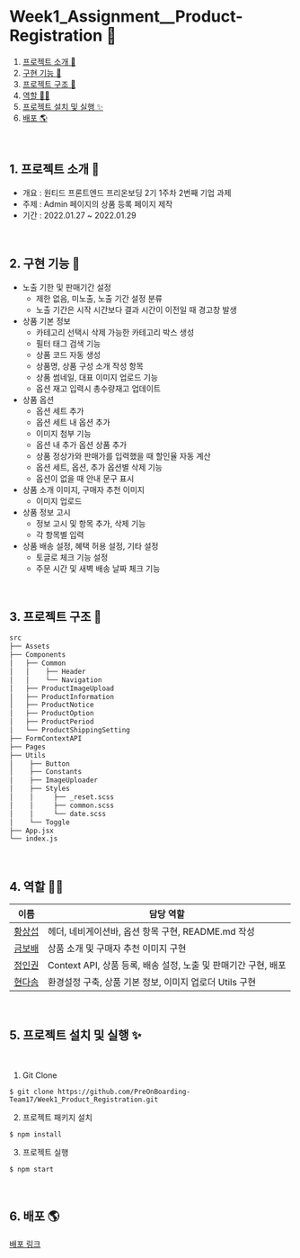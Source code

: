 # Week1_Assignment\_\_Product-Registration 🥩

1. [프로젝트 소개 🚀](#1-프로젝트-소개-)
2. [구현 기능 📍](#2-구현-기능-)
3. [프로젝트 구조 🌲](#3-프로젝트-구조-)
4. [역할 👋🏻](#4-역할-)
5. [프로젝트 설치 및 실행 ✨](#5-프로젝트-설치-및-실행-)
6. [배포 🌎](#6-배포-)

<br />

## 1. 프로젝트 소개 🚀

- 개요 : 원티드 프론트엔드 프리온보딩 2기 1주차 2번째 기업 과제
- 주제 : Admin 페이지의 상품 등록 페이지 제작
- 기간 : 2022.01.27 ~ 2022.01.29

<br />

## 2. 구현 기능 📍

- 노출 기한 및 판매기간 설정
  - 제한 없음, 미노출, 노출 기간 설정 분류
  - 노출 기간은 시작 시간보다 결과 시간이 이전일 때 경고창 발생
- 상품 기본 정보
  - 카테고리 선택시 삭제 가능한 카테고리 박스 생성
  - 필터 태그 검색 기능
  - 상품 코드 자동 생성
  - 상품명, 상품 구성 소개 작성 항목
  - 상품 썸네일, 대표 이미지 업로드 기능
  - 옵션 재고 입력시 총수량재고 업데이트
- 상품 옵션
  - 옵션 세트 추가
  - 옵션 세트 내 옵션 추가
  - 이미지 첨부 기능
  - 옵션 내 추가 옵션 상품 추가
  - 상품 정상가와 판매가를 입력했을 때 할인율 자동 계산
  - 옵션 세트, 옵션, 추가 옵션별 삭제 기능
  - 옵션이 없을 때 안내 문구 표시
- 상품 소개 이미지, 구매자 추천 이미지
  - 이미지 업로드
- 상품 정보 고시
  - 정보 고시 및 항목 추가, 삭제 기능
  - 각 항목별 입력
- 상품 배송 설정, 혜택 허용 설정, 기타 설정
  - 토글로 체크 기능 설정
  - 주문 시간 및 새벽 배송 날짜 체크 기능

<br />

## 3. 프로젝트 구조 🌲

```bash
src
├── Assets
├── Components
│   ├── Common
│   │    ├── Header
│   │    └── Navigation
│   ├── ProductImageUpload
│   ├── ProductInformation
│   ├── ProductNotice
│   ├── ProductOption
│   ├── ProductPeriod
│   └── ProductShippingSetting
├── FormContextAPI
├── Pages
├── Utils
│    ├── Button
│    ├── Constants
│    ├── ImageUploader
│    ├── Styles
│    │     ├── _reset.scss
│    │     ├── common.scss
│    │     └── date.scss
│    └── Toggle
├── App.jsx
└── index.js
```

<br/>

## 4. 역할 👋🏻

| 이름                                       | 담당 역할                                                      |
| ------------------------------------------ | -------------------------------------------------------------- |
| [황상섭](https://github.com/sangseophwang) | 헤더, 네비게이션바, 옵션 항목 구현, README.md 작성             |
| [금보배](https://github.com/BobaeKeum)     | 상품 소개 및 구매자 추천 이미지 구현                           |
| [정인권](https://github.com/developjik)    | Context API, 상품 등록, 배송 설정, 노출 및 판매기간 구현, 배포 |
| [현다솜](https://github.com/som-syom)      | 환경설정 구축, 상품 기본 정보, 이미지 업로더 Utils 구현        |

<br/>

## 5. 프로젝트 설치 및 실행 ✨

<br/>

1. Git Clone

```plaintext
$ git clone https://github.com/PreOnBoarding-Team17/Week1_Product_Registration.git
```

2. 프로젝트 패키지 설치

```plaintext
$ npm install
```

3. 프로젝트 실행

```plaintext
$ npm start
```

<br/>

## 6. 배포 🌎

[배포 링크](https://infallible-edison-a64509.netlify.app/)

<br/>
